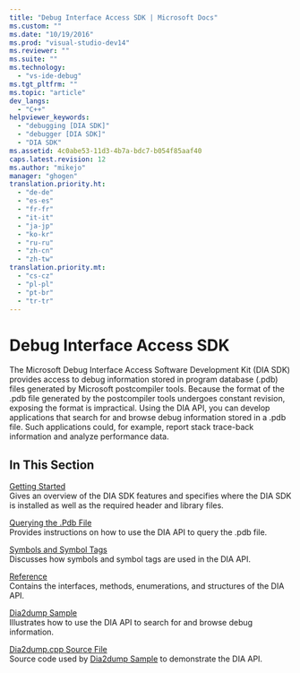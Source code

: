 ```yaml
---
title: "Debug Interface Access SDK | Microsoft Docs"
ms.custom: ""
ms.date: "10/19/2016"
ms.prod: "visual-studio-dev14"
ms.reviewer: ""
ms.suite: ""
ms.technology: 
  - "vs-ide-debug"
ms.tgt_pltfrm: ""
ms.topic: "article"
dev_langs: 
  - "C++"
helpviewer_keywords: 
  - "debugging [DIA SDK]"
  - "debugger [DIA SDK]"
  - "DIA SDK"
ms.assetid: 4c0abe53-11d3-4b7a-bdc7-b054f85aaf40
caps.latest.revision: 12
ms.author: "mikejo"
manager: "ghogen"
translation.priority.ht: 
  - "de-de"
  - "es-es"
  - "fr-fr"
  - "it-it"
  - "ja-jp"
  - "ko-kr"
  - "ru-ru"
  - "zh-cn"
  - "zh-tw"
translation.priority.mt: 
  - "cs-cz"
  - "pl-pl"
  - "pt-br"
  - "tr-tr"
---
```

# Debug Interface Access SDK
The Microsoft Debug Interface Access Software Development Kit (DIA SDK) provides access to debug information stored in program database (.pdb) files generated by Microsoft postcompiler tools. Because the format of the .pdb file generated by the postcompiler tools undergoes constant revision, exposing the format is impractical. Using the DIA API, you can develop applications that search for and browse debug information stored in a .pdb file. Such applications could, for example, report stack trace-back information and analyze performance data.  
  
## In This Section  
 [Getting Started](../debugger/getting-started--debug-interface-access-sdk-.md)  
 Gives an overview of the DIA SDK features and specifies where the DIA SDK is installed as well as the required header and library files.  
  
 [Querying the .Pdb File](../debugger/querying-the-.pdb-file.md)  
 Provides instructions on how to use the DIA API to query the .pdb file.  
  
 [Symbols and Symbol Tags](../debugger/symbols-and-symbol-tags.md)  
 Discusses how symbols and symbol tags are used in the DIA API.  
  
 [Reference](../debugger/debug-interface-access-sdk-reference.md)  
 Contains the interfaces, methods, enumerations, and structures of the DIA API.  
  
 [Dia2dump Sample](../debugger/dia2dump-sample.md)  
 Illustrates how to use the DIA API to search for and browse debug information.  
  
 [Dia2dump.cpp Source File](../debugger/dia2dump.cpp-source-file.md)  
 Source code used by [Dia2dump Sample](../debugger/dia2dump-sample.md) to demonstrate the DIA API.
